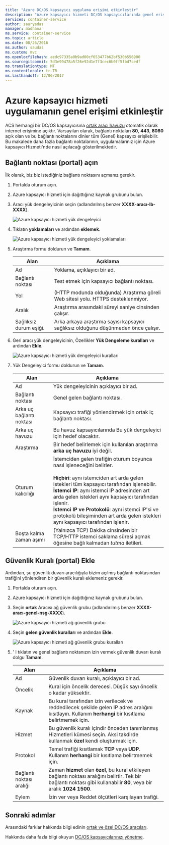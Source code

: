 ```yaml
---
title: "Azure DC/OS kapsayıcı uygulama erişimi etkinleştir"
description: "Azure kapsayıcı hizmeti DC/OS kapsayıcılarında genel erişimi etkinleştirmek nasıl."
services: container-service
author: sauryadas
manager: madhana
ms.service: container-service
ms.topic: article
ms.date: 08/26/2016
ms.author: saudas
ms.custom: mvc
ms.openlocfilehash: aedc97335a0b9ad00cf653477b62bf530b556900
ms.sourcegitcommit: 5d3e99478a5f26e92d1e7f3cec6b0ff5fbd7cedf
ms.translationtype: MT
ms.contentlocale: tr-TR
ms.lasthandoff: 12/06/2017
---
```

# <a name="enable-public-access-to-an-azure-container-service-application"></a>Azure kapsayıcı hizmeti uygulamanın genel erişimi etkinleştir

ACS herhangi bir DC/OS kapsayıcısına [ortak aracı havuzu](container-service-mesos-marathon-ui.md#deploy-a-docker-formatted-container) otomatik olarak internet erişimine açıktır. Varsayılan olarak, bağlantı noktaları **80**, **443**, **8080** açık olan ve bu bağlantı noktalarını dinler tüm (Genel) kapsayıcı erişilebilir. Bu makalede daha fazla bağlantı noktalarının, uygulamalarınız için Azure kapsayıcı Hizmeti'nde nasıl açılacağı gösterilmektedir.

## <a name="open-a-port-portal"></a>Bağlantı noktası (portal) açın
İlk olarak, biz biz istediğiniz bağlantı noktasını açmanız gerekir.

1. Portalda oturum açın.
2. Azure kapsayıcı hizmeti için dağıttığınız kaynak grubunu bulun.
3. Aracı yük dengeleyicinin seçin (adlandırılmış benzer **XXXX-aracı-lb-XXXX**).
   
    ![Azure kapsayıcı hizmeti yük dengeleyici](./media/container-service-enable-public-access/agent-load-balancer.png)
4. Tıklatın **yoklamaları** ve ardından **eklemek**.
   
    ![Azure kapsayıcı hizmeti yük dengeleyici yoklamaları](./media/container-service-enable-public-access/add-probe.png)
5. Araştırma formu doldurun ve **Tamam**.
   
   | Alan | Açıklama |
   | --- | --- |
   | Ad |Yoklama, açıklayıcı bir ad. |
   | Bağlantı noktası |Test etmek için kapsayıcı bağlantı noktası. |
   | Yol |(HTTP modunda olduğunda) Araştırma göreli Web sitesi yolu. HTTPS desteklenmiyor. |
   | Aralık |Araştırma arasındaki süreyi saniye cinsinden çalışır. |
   | Sağlıksız durum eşiği. |Arka arkaya araştırma sayısı kapsayıcı sağlıksız olduğunu düşünmeden önce çalışır. |
6. Geri aracı yük dengeleyicinin, Özellikler **Yük Dengeleme kuralları** ve ardından **Ekle**.
   
    ![Azure kapsayıcı hizmeti yük dengeleyici kuralları](./media/container-service-enable-public-access/add-balancer-rule.png)
7. Yük Dengeleyici formu doldurun ve **Tamam**.
   
   | Alan | Açıklama |
   | --- | --- |
   | Ad |Yük dengeleyicinin açıklayıcı bir ad. |
   | Bağlantı noktası |Genel gelen bağlantı noktası. |
   | Arka uç bağlantı noktası |Kapsayıcı trafiği yönlendirmek için ortak iç bağlantı noktası. |
   | Arka uç havuzu |Bu havuz kapsayıcılarında Bu yük dengeleyici için hedef olacaktır. |
   | Araştırma |Bir hedef belirlemek için kullanılan araştırma **arka uç havuzu** iyi değil. |
   | Oturum kalıcılığı |İstemciden gelen trafiğin oturum boyunca nasıl işleneceğini belirler.<br><br>**Hiçbiri**: aynı istemciden art arda gelen istekleri tüm kapsayıcı tarafından işlenebilir.<br>**İstemci IP**: aynı istemci IP adresinden art arda gelen istekleri aynı kapsayıcı tarafından işlenir.<br>**İstemci IP ve Protokolü**: aynı istemci IP'si ve protokolü bileşiminden art arda gelen istekleri aynı kapsayıcı tarafından işlenir. |
   | Boşta kalma zaman aşımı |(Yalnızca TCP) Dakika cinsinden bir TCP/HTTP istemci saklama süresi açmak öğesine bağlı kalmadan *tutma* iletileri. |

## <a name="add-a-security-rule-portal"></a>Güvenlik Kuralı (portal) Ekle
Ardından, şu güvenlik duvarı aracılığıyla bizim açılmış bağlantı noktasından trafiğini yönlendiren bir güvenlik kuralı eklemeniz gerekir.

1. Portalda oturum açın.
2. Azure kapsayıcı hizmeti için dağıttığınız kaynak grubunu bulun.
3. Seçin **ortak** Aracısı ağ güvenlik grubu (adlandırılmış benzer **XXXX-aracı-genel-nsg-XXXX**).
   
    ![Azure kapsayıcı hizmeti ağ güvenlik grubu](./media/container-service-enable-public-access/agent-nsg.png)
4. Seçin **gelen güvenlik kuralları** ve ardından **Ekle**.
   
    ![Azure kapsayıcı hizmeti ağ güvenlik grubu kuralları](./media/container-service-enable-public-access/add-firewall-rule.png)
5. ' I tıklatın ve genel bağlantı noktanızın izin vermek güvenlik duvarı kuralı dolgu **Tamam**.
   
   | Alan | Açıklama |
   | --- | --- |
   | Ad |Güvenlik duvarı kuralı, açıklayıcı bir ad. |
   | Öncelik |Kural için öncelik derecesi. Düşük sayı öncelik o kadar yüksektir. |
   | Kaynak |Bu kural tarafından izin verilecek ve reddedilecek şekilde gelen IP adres aralığını kısıtlayın. Kullanım **herhangi** bir kısıtlama belirtmemek için. |
   | Hizmet |Bu güvenlik kuralı içindir önceden tanımlanmış Hizmetleri kümesi seçin. Aksi takdirde kullanmak **özel** kendi oluşturmak için. |
   | Protokol |Temel trafiği kısıtlamak **TCP** veya **UDP**. Kullanım **herhangi** bir kısıtlama belirtmemek için. |
   | Bağlantı noktası aralığı |Zaman **hizmet** olan **özel**, bu kural etkileyen bağlantı noktası aralığını belirtir. Tek bir bağlantı noktası gibi kullanabilir **80**, veya bir aralık **1024 1500**. |
   | Eylem |İzin ver veya Reddet ölçütleri karşılayan trafiği. |

## <a name="next-steps"></a>Sonraki adımlar
Arasındaki farklar hakkında bilgi edinin [ortak ve özel DC/OS aracıları](container-service-dcos-agents.md).

Hakkında daha fazla bilgi okuyun [DC/OS kapsayıcılarınızı yönetme](container-service-mesos-marathon-ui.md).


